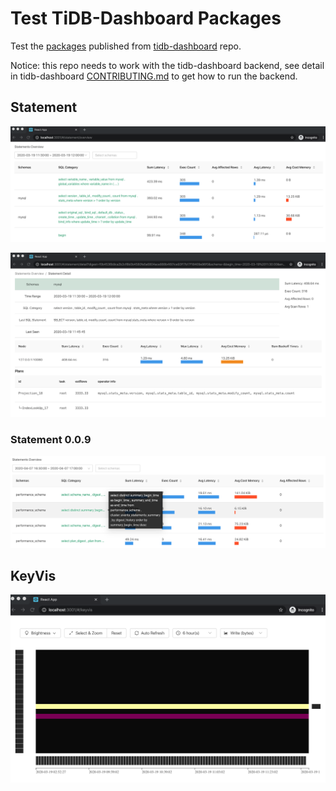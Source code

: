 # Test TiDB-Dashboard Packages

Test the [packages](https://github.com/pingcap-incubator/tidb-dashboard/packages) published from [tidb-dashboard](https://github.com/pingcap-incubator/tidb-dashboard) repo.

Notice: this repo needs to work with the tidb-dashboard backend, see detail in tidb-dashboard [CONTRIBUTING.md](https://github.com/pingcap-incubator/tidb-dashboard/blob/master/CONTRIBUTING.md) to get how to run the backend.

## Statement

![](./art/statement_overview.png)

![](./art/statement_detail.png)

### Statement 0.0.9

![](./art/statement_0.0.9_overview.png)

## KeyVis

![](./art/keyvis.png)
